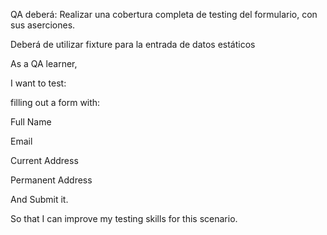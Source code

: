 QA deberá: Realizar una cobertura completa de testing del formulario, con sus aserciones.

Deberá de utilizar fixture para la entrada de datos estáticos

As a QA learner,

I want to test:

filling out a form with:

Full Name

Email

Current Address

Permanent Address

And Submit it.

So that I can improve my testing skills for this scenario.
